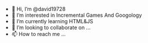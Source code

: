 - 👋 Hi, I’m @david19728
- 👀 I’m interested in Incremental Games And Googology
- 🌱 I’m currently learning HTML&JS
- 💞️ I’m looking to collaborate on ...
- 📫 How to reach me ...

<!---
david19728/david19728 is a ✨ special ✨ repository because its `README.md` (this file) appears on your GitHub profile.
You can click the Preview link to take a look at your changes.
--->
